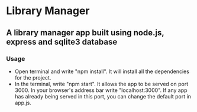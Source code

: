 # Library Manager
## A library manager app built using node.js, express and sqlite3 database

### Usage
- Open terminal and write "npm install". It will install all the dependencies for the project.
- In the terminal, write "npm start". It allows the app to be served on port 3000. In your browser's address bar write "localhost:3000". If any app has already being served in this port, you can change the default port in app.js.